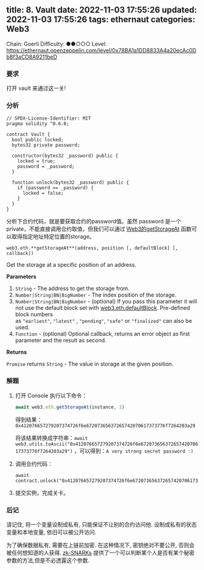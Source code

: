 title: 8. Vault
date: 2022-11-03 17:55:26
updated: 2022-11-03 17:55:26
tags: ethernaut
categories: Web3
---

Chain: Goerli
Difficulty: ●●○○○
Level: https://ethernaut.openzeppelin.com/level/0x78BA1a1DD8833A4a20ecAc0Db8f3aCD8A9211beD

### 要求

打开 vault 来通过这一关!

### 分析

```solidity
// SPDX-License-Identifier: MIT
pragma solidity ^0.6.0;

contract Vault {
  bool public locked;
  bytes32 private password;

  constructor(bytes32 _password) public {
    locked = true;
    password = _password;
  }

  function unlock(bytes32 _password) public {
    if (password == _password) {
      locked = false;
    }
  }
}
```

分析下合约代码，就是要获取合约的password值。虽然 password 是一个 private，不能直接调用合约取值，但我们可以通过 [Web3的getStorageAt](https://web3js.readthedocs.io/en/v1.8.0/web3-eth.html?highlight=getStorageAt#getstorageat) 函数可以取得指定地址特定位置的storage。

`web3.eth.**getStorageAt**(address, position [, defaultBlock] [, callback])`

Get the storage at a specific position of an address.

****Parameters****
1. `String` - The address to get the storage from.
2. `Number|String|BN|BigNumber` - The index position of the storage.
3. `Number|String|BN|BigNumber` - (optional) If you pass this parameter it will not use the default block set with [web3.eth.defaultBlock](https://web3js.readthedocs.io/en/v1.8.0/web3-eth.html?highlight=getStorageAt#eth-defaultblock). Pre-defined block numbers as `"earliest"`, `"latest"` , `"pending"`, `"safe"` or `"finalized"` can also be used.
4. `Function` - (optional) Optional callback, returns an error object as first parameter and the result as second.

**Returns**

`Promise` returns `String` - The value in storage at the given position.

### 解题

1. 打开 Console 执行以下命令：
    
    ```jsx
    await web3.eth.getStorageAt(instance, 1)
    ```
    
    得到结果：`0x412076657279207374726f6e67207365637265742070617373776f7264203a29`
    
    将该结果转换成字符串：`await web3.utils.toAscii("0x412076657279207374726f6e67207365637265742070617373776f7264203a29")` ，可以得到：`A very strong secret password :)`
    
2. 调用合约代码：
    
    ```solidity
    await contract.unlock("0x412076657279207374726f6e67207365637265742070617373776f7264203a29")
    ```
    
3. 提交实例，完成关卡。

### 后记

请记住, 将一个变量设制成私有, 只能保证不让别的合约访问他. 设制成私有的状态变量和本地变量, 依旧可以被公开访问.

为了确保数据私有, 需要在上链前加密. 在这种情况下, 密钥绝对不要公开, 否则会被任何想知道的人获得. [zk-SNARKs](https://blog.ethereum.org/2016/12/05/zksnarks-in-a-nutshell/) 提供了一个可以判断某个人是否有某个秘密参数的方法,但是不必透露这个参数.